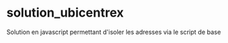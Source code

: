 # solution_ubicentrex
Solution en javascript permettant d'isoler les adresses via le script de base
